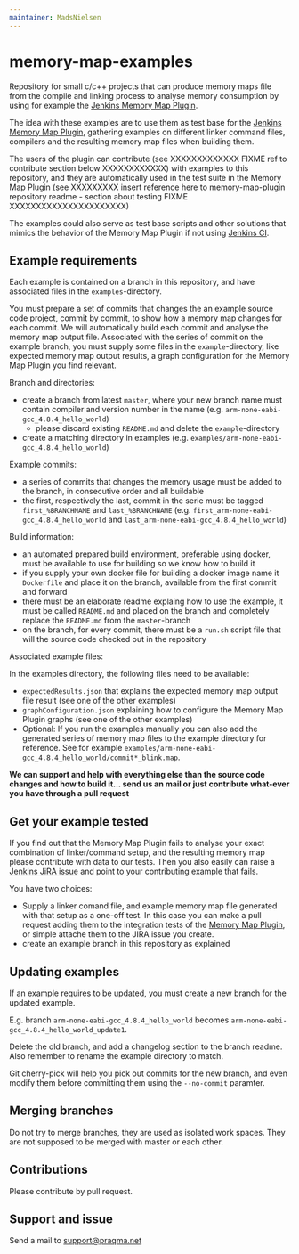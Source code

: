 ```yaml
---
maintainer: MadsNielsen
---
```


# memory-map-examples

Repository for small c/c++ projects that can produce memory maps file from the compile and linking process  to analyse memory consumption by using for example the [Jenkins Memory Map Plugin](https://wiki.jenkins-ci.org/display/JENKINS/Memory+Map+Plugin).


The idea with these examples are to use them as test base for the [Jenkins Memory Map Plugin](https://wiki.jenkins-ci.org/display/JENKINS/Memory+Map+Plugin), gathering examples on different linker command files, compilers and the resulting memory map files when building them.

The users of the plugin can contribute (see XXXXXXXXXXXXX FIXME ref to contribute section below XXXXXXXXXXXX)  with examples to this repository, and they are automatically used in  the test suite in the Memory Map Plugin (see XXXXXXXXX insert reference here to memory-map-plugin repository readme - section about testing FIXME XXXXXXXXXXXXXXXXXXXXXX)

The examples could also serve as test base scripts and other solutions that mimics the behavior of the Memory Map Plugin if not using [Jenkins CI](http://jenkins-ci.org/).

## Example requirements

Each example is contained on a branch in this repository, and have associated files in the `examples`-directory.

You must prepare a set of commits that changes the an example source code project, commit by commit, to show how a memory map changes for each commit. We will automatically build each commit and analyse the memory map output file.
Associated with the series of commit on the example branch, you must supply some files in the `example`-directory, like expected memory map output results, a graph configuration for the Memory Map Plugin you find relevant.

Branch and directories:

* create a branch from latest `master`, where your new branch name must contain compiler and version number in the name (e.g. `arm-none-eabi-gcc_4.8.4_hello_world`)
  * please discard existing `README.md` and delete the `example`-directory
* create a matching directory in examples (e.g. `examples/arm-none-eabi-gcc_4.8.4_hello_world`)

Example commits:

* a series of commits that changes the memory usage must be added to the branch, in consecutive order and all buildable
* the first, respectively the last, commit in the serie must be tagged `first_%BRANCHNAME` and `last_%BRANCHNAME` (e.g. `first_arm-none-eabi-gcc_4.8.4_hello_world` and `last_arm-none-eabi-gcc_4.8.4_hello_world`)

Build information:

* an automated prepared build environment, preferable using docker, must be available to use for building so we know how to build it
* if you supply your own docker file for building a docker image name it `Dockerfile` and place it on the branch, available from the first commit and forward
* there must be an elaborate readme explaing how to use the example, it must be called `README.md` and placed on the branch and completely replace the `README.md` from the `master`-branch
* on the branch, for every commit, there must be a `run.sh` script file that will the source code checked out in the repository

Associated example files:

In the examples directory, the following files need to be available:

* `expectedResults.json` that explains the expected memory map output file result (see one of the other examples)
* `graphConfiguration.json` explaining how to configure the Memory Map Plugin graphs (see one of the other examples)
* Optional: If you run the examples manually you can also add the generated series of memory map files to the example directory for reference. See for example `examples/arm-none-eabi-gcc_4.8.4_hello_world/commit*_blink.map`.



**We can support and help with everything else than the source code changes and how to build it... send us an mail or just contribute what-ever you have through a pull request**



## Get your example tested

If you find out that the Memory Map Plugin fails to analyse your exact combination of linker/command setup, and the resulting memory map please contribute with data to our tests. Then you also easily can raise a [Jenkins JiRA issue](https://issues.jenkins-ci.org/issues/?jql=project%20%3D%20JENKINS%20AND%20status%20in%20%28Open%2C%20%22In%20Progress%22%2C%20Reopened%29%20AND%20component%20%3D%20%27memory-map-plugin%27) and point to your contributing example that fails.

You have two choices:

* Supply a linker comand file, and example memory map file generated with that setup as a one-off test. In this case you can make a pull request adding them to the integration tests of the [Memory Map Plugin](https://wiki.jenkins-ci.org/display/JENKINS/Memory+Map+Plugin), or simple attache them to the JIRA issue you create.
* create an example branch in this repository as explained


## Updating examples

If an example requires to be updated, you must create a new branch for the updated example.

E.g. branch `arm-none-eabi-gcc_4.8.4_hello_world` becomes `arm-none-eabi-gcc_4.8.4_hello_world_update1`.

Delete the old branch, and add a changelog section to the branch readme. Also remember to rename the example directory to match.

Git cherry-pick will help you pick out commits for the new branch, and even modify them before committing them using the `--no-commit` paramter.


## Merging branches

Do not try to merge branches, they are used as isolated work spaces. They are not supposed to be merged with master or each other.

## Contributions

Please contribute by pull request.


## Support and issue

Send a mail to support@praqma.net
